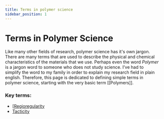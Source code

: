 ```yaml
---
title: Terms in polymer science 
sidebar_position: 1
---
```

# Terms in Polymer Science
Like many other fields of research, polymer science has it's own jargon. There are many terms that are used to describe the physical and chemical characteristics of the materials that we use. Perhaps even the word *Polymer* is a jargon word to someone who does not study science. I've had to simplify the word to my family in order to explain my research field in plain english. Therefore, this page is dedicated to defining simple terms in polymer science, starting with the very basic term [[Polymers]]. 

### Key terms:
- [[Regioregularity](/docs/science/polymer-science/properties/regioregularity.md)
- [Tacticity](/science/polymer-science/properties/tacticity.md)
